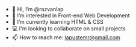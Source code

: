 - 👋 Hi, I’m @razvanlap
- 👀 I’m interested in Front-end Web Development
- 🌱 I’m currently learning HTML & CSS
- 💻 I'm looking to collaborate on small projects
- 📫 How to reach me: lapustemr@gmail.com

<!---
razvanlap/razvanlap is a ✨ special ✨ repository because its `README.md` (this file) appears on your GitHub profile.
You can click the Preview link to take a look at your changes.
--->

